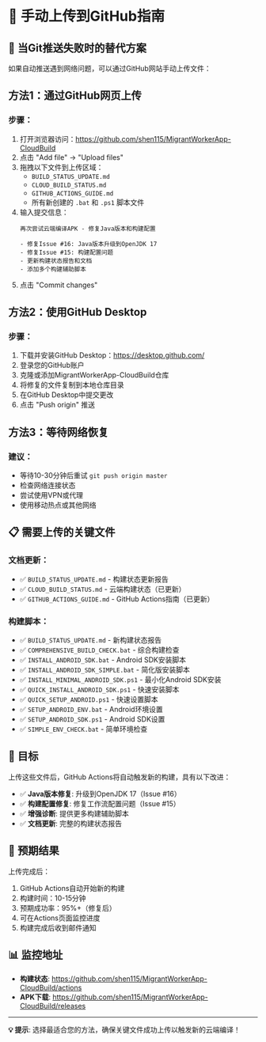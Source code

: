 # 📁 手动上传到GitHub指南

## 🚨 当Git推送失败时的替代方案

如果自动推送遇到网络问题，可以通过GitHub网站手动上传文件：

## 方法1：通过GitHub网页上传

### 步骤：
1. 打开浏览器访问：https://github.com/shen115/MigrantWorkerApp-CloudBuild
2. 点击 "Add file" → "Upload files"
3. 拖拽以下文件到上传区域：
   - `BUILD_STATUS_UPDATE.md`
   - `CLOUD_BUILD_STATUS.md` 
   - `GITHUB_ACTIONS_GUIDE.md`
   - 所有新创建的 `.bat` 和 `.ps1` 脚本文件
4. 输入提交信息：
   ```
   再次尝试云端编译APK - 修复Java版本和构建配置
   
   - 修复Issue #16: Java版本升级到OpenJDK 17
   - 修复Issue #15: 构建配置问题
   - 更新构建状态报告和文档
   - 添加多个构建辅助脚本
   ```
5. 点击 "Commit changes"

## 方法2：使用GitHub Desktop

### 步骤：
1. 下载并安装GitHub Desktop：https://desktop.github.com/
2. 登录您的GitHub账户
3. 克隆或添加MigrantWorkerApp-CloudBuild仓库
4. 将修复的文件复制到本地仓库目录
5. 在GitHub Desktop中提交更改
6. 点击 "Push origin" 推送

## 方法3：等待网络恢复

### 建议：
- 等待10-30分钟后重试 `git push origin master`
- 检查网络连接状态
- 尝试使用VPN或代理
- 使用移动热点或其他网络

## 📋 需要上传的关键文件

### 文档更新：
- ✅ `BUILD_STATUS_UPDATE.md` - 构建状态更新报告
- ✅ `CLOUD_BUILD_STATUS.md` - 云端构建状态（已更新）
- ✅ `GITHUB_ACTIONS_GUIDE.md` - GitHub Actions指南（已更新）

### 构建脚本：
- ✅ `BUILD_STATUS_UPDATE.md` - 新构建状态报告
- ✅ `COMPREHENSIVE_BUILD_CHECK.bat` - 综合构建检查
- ✅ `INSTALL_ANDROID_SDK.bat` - Android SDK安装脚本
- ✅ `INSTALL_ANDROID_SDK_SIMPLE.bat` - 简化版安装脚本
- ✅ `INSTALL_MINIMAL_ANDROID_SDK.ps1` - 最小化Android SDK安装
- ✅ `QUICK_INSTALL_ANDROID_SDK.ps1` - 快速安装脚本
- ✅ `QUICK_SETUP_ANDROID.ps1` - 快速设置脚本
- ✅ `SETUP_ANDROID_ENV.bat` - Android环境设置
- ✅ `SETUP_ANDROID_SDK.ps1` - Android SDK设置
- ✅ `SIMPLE_ENV_CHECK.bat` - 简单环境检查

## 🎯 目标

上传这些文件后，GitHub Actions将自动触发新的构建，具有以下改进：

- ✅ **Java版本修复**: 升级到OpenJDK 17（Issue #16）
- ✅ **构建配置修复**: 修复工作流配置问题（Issue #15）
- ✅ **增强诊断**: 提供更多构建辅助脚本
- ✅ **文档更新**: 完整的构建状态报告

## 🚀 预期结果

上传完成后：
1. GitHub Actions自动开始新的构建
2. 构建时间：10-15分钟
3. 预期成功率：95%+（修复后）
4. 可在Actions页面监控进度
5. 构建完成后收到邮件通知

## 📊 监控地址

- **构建状态**: https://github.com/shen115/MigrantWorkerApp-CloudBuild/actions
- **APK下载**: https://github.com/shen115/MigrantWorkerApp-CloudBuild/releases

---

**💡 提示**: 选择最适合您的方法，确保关键文件成功上传以触发新的云端编译！